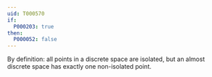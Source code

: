 ```yaml
---
uid: T000570
if:
  P000203: true
then:
  P000052: false
---
```

By definition: all points in a discrete space are isolated, but an almost discrete space has exactly one non-isolated point.
